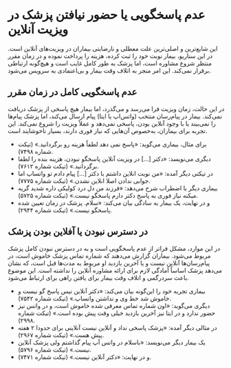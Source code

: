# عدم پاسخگویی یا حضور نیافتن پزشک در ویزیت آنلاین 
این شایع‌ترین و اصلی‌ترین علت معطلی و نارضایتی بیماران در ویزیت‌های آنلاین است. در این سناریو، بیمار نوبت خود را ثبت کرده، هزینه را پرداخت نموده و در زمان مقرر منتظر شروع مشاوره است، اما پزشک به طور کامل غایب است و هیچ‌گونه ارتباطی برقرار نمی‌کند. این امر منجر به اتلاف وقت بیمار و بی‌اعتمادی به سرویس می‌شود.

## عدم پاسخگویی کامل در زمان مقرر

در این حالت، زمان ویزیت فرا می‌رسد و می‌گذرد، اما بیمار هیچ پاسخی از پزشک دریافت نمی‌کند. بیمار در پیام‌رسان منتخب (واتس‌اپ یا ایتا) پیام ارسال می‌کند، اما پزشک پیام‌ها را نمی‌بیند یا با وجود آنلاین بودن، پاسخی نمی‌دهد و عملاً ویزیت را شروع نمی‌کند. این تجربه برای بیماران، به‌خصوص آن‌هایی که نیاز فوری دارند، بسیار ناخوشایند است. 


- برای مثال، بیماری می‌گوید: «پاسخ نمی دهد لطفاً هزینه رو برگردانید.» (تیکت شماره ۷۴۹۸). 
- دیگری می‌نویسد: «دکتر […] در ویزیت آنلاین پاسخگو نبودن، هزینه بنده را لطفا برگردانید.» (تیکت شماره ۷۶۱۲). 
- در تیکتی دیگر آمده: «من نوبت انلاین داشتم با دکتر [...] پیام دادم تو واتساپ اما جوابی ندادن اصلا انلاین نشدن.» (تیکت شماره ۷۷۷۵). 
- بیماری دیگر با اضطراب شرح می‌دهد: «فرزند من دل درد کولیکی داره شدید گریه میکنه نیاز فوری به پاسخ دکتر دارم پاسخگو نیست.» (تیکت شماره ۵۷۲۵). 
- و در نهایت، یک بیمار به سادگی بیان می‌کند: «سلام. پزشک در زمان تعیین شده پاسخگو نیست.» (تیکت شماره ۲۹۴۴).
## در دسترس نبودن یا آفلاین بودن پزشک

در این موارد، مشکل فراتر از عدم پاسخگویی است و به در دسترس نبودن کامل پزشک مربوط می‌شود. بیماران گزارش می‌دهند که شماره تماس پزشک خاموش است، در پیام‌رسان‌ها آنلاین نیست و یا آخرین بازدید او مربوط به مدت‌ها قبل است، که نشان می‌دهد پزشک اساساً آمادگی لازم برای ارائه مشاوره آنلاین را نداشته است. این موضوع باعث سردرگمی و اتلاف وقت بیمار برای یافتن راهی برای ارتباط می‌شود. 


- بیماری تجربه خود را این‌گونه بیان می‌کند: «دکتر آنلاین نیس پاسخ گو نیست و خاموش شد خط وی و نداشتن واتساپ.» (تیکت شماره ۷۵۴۲). 
- دیگری می‌گوید: «اون شماره تماس معرفی شده خاموش است، و در واتس نیز حضور ندارد و در ایتا نیز آخرین بازدید خیلی وقت پیش بوده است.» (تیکت شماره ۲۹۹۸). 
- در مثالی دیگر آمده: «پزشک پاسخی نداد و آنلاین نیست آنلاینی برای حدودا ۲ هفته پیش هست.» (تیکت شماره ۲۹۶۷). 
- یک بیمار دیگر می‌نویسد: «باسلام در واتس آپ پیام گذاشتم ولی پزشک آنلاین نیست.» (تیکت شماره ۵۷۹۶). 
- و در نهایت: «دکتر آنلاین نیست.» (تیکت شماره ۷۴۷۱).

